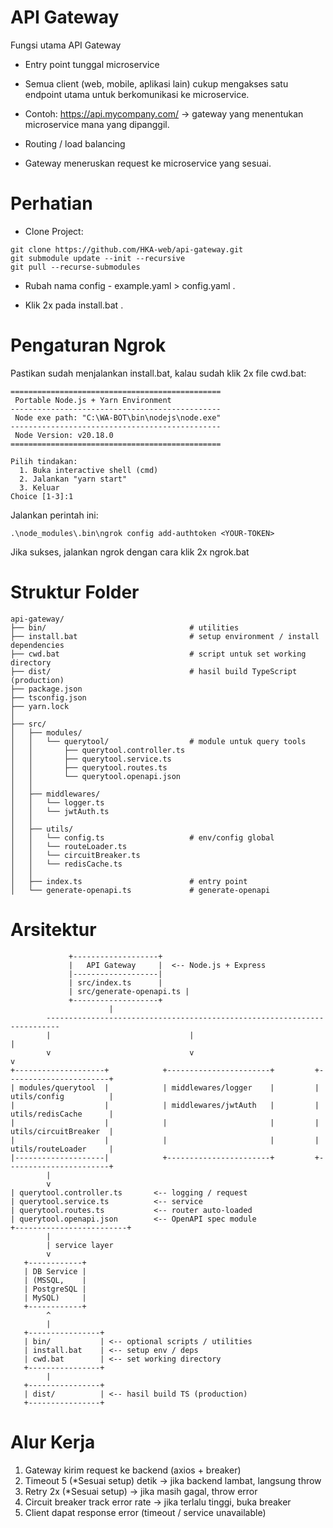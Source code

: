 # API Gateway

Fungsi utama API Gateway

- Entry point tunggal microservice

- Semua client (web, mobile, aplikasi lain) cukup mengakses satu endpoint utama untuk berkomunikasi ke microservice.

- Contoh: https://api.mycompany.com/ → gateway yang menentukan microservice mana yang dipanggil.

- Routing / load balancing

- Gateway meneruskan request ke microservice yang sesuai.

# Perhatian

- Clone Project:
```
git clone https://github.com/HKA-web/api-gateway.git
git submodule update --init --recursive
git pull --recurse-submodules
```

- Rubah nama config - example.yaml > config.yaml .

- Klik 2x pada install.bat .
   
# Pengaturan Ngrok

Pastikan sudah menjalankan install.bat, kalau sudah klik 2x file cwd.bat:
```
===============================================
 Portable Node.js + Yarn Environment
-----------------------------------------------
 Node exe path: "C:\WA-BOT\bin\nodejs\node.exe"
-----------------------------------------------
 Node Version: v20.18.0
===============================================

Pilih tindakan:
  1. Buka interactive shell (cmd)
  2. Jalankan "yarn start"
  3. Keluar
Choice [1-3]:1
```

Jalankan perintah ini:
```
.\node_modules\.bin\ngrok config add-authtoken <YOUR-TOKEN>
```

Jika sukses, jalankan ngrok dengan cara klik 2x ngrok.bat

# Struktur Folder
```
api-gateway/
├── bin/                                # utilities
├── install.bat                         # setup environment / install dependencies
├── cwd.bat                             # script untuk set working directory
├── dist/                               # hasil build TypeScript (production)
├── package.json
├── tsconfig.json
├── yarn.lock
│
├── src/
│   ├── modules/
│   │   └── querytool/                  # module untuk query tools
│   │       ├── querytool.controller.ts
│   │       ├── querytool.service.ts
│   │       ├── querytool.routes.ts
│   │       └── querytool.openapi.json
│   │
│   ├── middlewares/
│   │   └── logger.ts
│   │   └── jwtAuth.ts
│   │
│   ├── utils/
│   │   └── config.ts                   # env/config global
│   │   └── routeLoader.ts
│   │   └── circuitBreaker.ts
│   │   └── redisCache.ts
│   │
│   ├── index.ts                        # entry point
│   └── generate-openapi.ts             # generate-openapi
```

# Arsitektur
```
             +-------------------+
             |   API Gateway     |  <-- Node.js + Express
             |-------------------|
             | src/index.ts      |
             | src/generate-openapi.ts |
             +-------------------+
                      |
        -------------------------------------------------------------------------
        |                               |										|
        v                               v										v	
+--------------------+            +-----------------------+			+-----------------------+
| modules/querytool  |            | middlewares/logger	  | 		| utils/config			|
|					 |			  | middlewares/jwtAuth	  |			| utils/redisCache		|						
|					 |			  |        				  |			| utils/circuitBreaker	|							
|					 |			  |        				  |			| utils/routeLoader		|						
|--------------------|            +-----------------------+			+-----------------------+
		|
		v
| querytool.controller.ts       <-- logging / request
| querytool.service.ts			<-- service
| querytool.routes.ts  			<-- router auto-loaded
| querytool.openapi.json  		<-- OpenAPI spec module
+-------------------------+
        |
        | service layer
        v
   +------------+
   | DB Service |
   | (MSSQL,   	|
   | PostgreSQL	|
   | MySQL)    	|
   +------------+
        ^
        |
   +----------------+
   | bin/           | <-- optional scripts / utilities
   | install.bat    | <-- setup env / deps
   | cwd.bat        | <-- set working directory
   +----------------+
        |
   +----------------+
   | dist/          | <-- hasil build TS (production)
   +----------------+
```

# Alur Kerja

1. Gateway kirim request ke backend (axios + breaker)
2. Timeout 5 (*Sesuai setup) detik → jika backend lambat, langsung throw
3. Retry 2x (*Sesuai setup) → jika masih gagal, throw error
4. Circuit breaker track error rate → jika terlalu tinggi, buka breaker
5. Client dapat response error (timeout / service unavailable)
